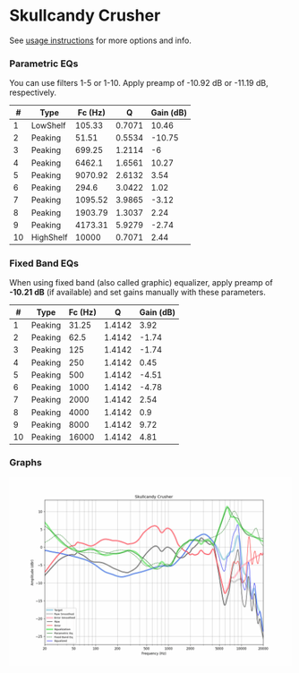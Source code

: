 # Skullcandy Crusher
See [usage instructions](https://github.com/jaakkopasanen/AutoEq#usage) for more options and info.

### Parametric EQs
You can use filters 1-5 or 1-10. Apply preamp of -10.92 dB or -11.19 dB, respectively.

|   # | Type      |   Fc (Hz) |      Q |   Gain (dB) |
|-----|-----------|-----------|--------|-------------|
|   1 | LowShelf  |    105.33 | 0.7071 |       10.46 |
|   2 | Peaking   |     51.51 | 0.5534 |      -10.75 |
|   3 | Peaking   |    699.25 | 1.2114 |       -6    |
|   4 | Peaking   |   6462.1  | 1.6561 |       10.27 |
|   5 | Peaking   |   9070.92 | 2.6132 |        3.54 |
|   6 | Peaking   |    294.6  | 3.0422 |        1.02 |
|   7 | Peaking   |   1095.52 | 3.9865 |       -3.12 |
|   8 | Peaking   |   1903.79 | 1.3037 |        2.24 |
|   9 | Peaking   |   4173.31 | 5.9279 |       -2.74 |
|  10 | HighShelf |  10000    | 0.7071 |        2.44 |

### Fixed Band EQs
When using fixed band (also called graphic) equalizer, apply preamp of **-10.21 dB** (if available) and set gains manually with these parameters.

|   # | Type    |   Fc (Hz) |      Q |   Gain (dB) |
|-----|---------|-----------|--------|-------------|
|   1 | Peaking |     31.25 | 1.4142 |        3.92 |
|   2 | Peaking |     62.5  | 1.4142 |       -1.74 |
|   3 | Peaking |    125    | 1.4142 |       -1.74 |
|   4 | Peaking |    250    | 1.4142 |        0.45 |
|   5 | Peaking |    500    | 1.4142 |       -4.51 |
|   6 | Peaking |   1000    | 1.4142 |       -4.78 |
|   7 | Peaking |   2000    | 1.4142 |        2.54 |
|   8 | Peaking |   4000    | 1.4142 |        0.9  |
|   9 | Peaking |   8000    | 1.4142 |        9.72 |
|  10 | Peaking |  16000    | 1.4142 |        4.81 |

### Graphs
![](./Skullcandy%20Crusher.png)

